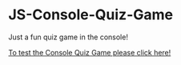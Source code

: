 # JS-Console-Quiz-Game

Just a fun quiz game in the console!

[To test the Console Quiz Game please click here!](https://giuseppetiberi.github.io/JS-Console-Quiz-Game/)